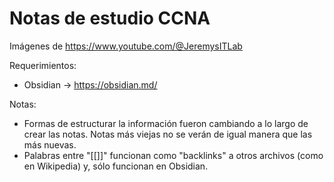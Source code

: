 # Notas de estudio CCNA

Imágenes de https://www.youtube.com/@JeremysITLab

Requerimientos:
- Obsidian -> https://obsidian.md/

Notas: 
- Formas de estructurar la información fueron cambiando a lo largo de crear las notas. Notas más viejas no se verán de igual manera que las más nuevas.
- Palabras entre "[[]]" funcionan como "backlinks" a otros archivos (como en Wikipedia) y, sólo funcionan en Obsidian.